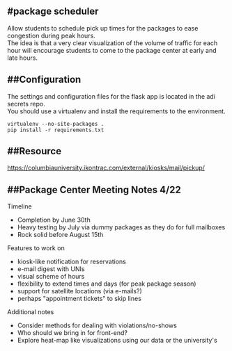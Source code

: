 #package scheduler
---

Allow students to schedule pick up times for the packages to ease congestion during peak hours.  
The idea is that a very clear visualization of the volume of traffic for each hour will encourage students to come to the package center at early and late hours.


##Configuration
---
The settings and configuration files for the flask app is located in the adi secrets repo.  
You should use a virtualenv and install the requirements to the environment.

    virtualenv --no-site-packages .
    pip install -r requirements.txt


##Resource
---
https://columbiauniversity.ikontrac.com/external/kiosks/mail/pickup/

##Package Center Meeting Notes 4/22
---

Timeline

* Completion by June 30th
* Heavy testing by July via dummy packages as they do for full mailboxes
* Rock solid before August 15th

Features to work on

* kiosk-like notification for reservations
* e-mail digest with UNIs
* visual scheme of hours
* flexibility to extend times and days (for peak package season)
* support for satellite locations (via e-mails?)
* perhaps "appointment tickets" to skip lines

Additional notes

* Consider methods for dealing with violations/no-shows
* Who should we bring in for front-end?
* Explore heat-map like visualizations using our data or the university's

